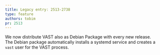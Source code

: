 ```yaml
---
title: Legacy entry: 2513-2738
type: feature
authors: tobim
pr: 2513
---
```


We now distribute VAST also as Debian Package with every new release. The Debian
package automatically installs a systemd service and creates a `vast` user for
the VAST process.
